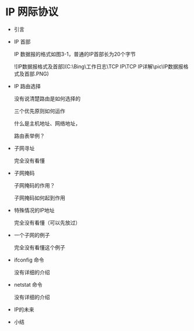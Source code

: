 # IP 网际协议

* 引言

* IP 首部

  IP 数据报的格式如图3-1，普通的IP首部长为20个字节

  ![IP数据报格式及首部](C:\Bing\工作日志\TCP IP\TCP IP详解\pic\IP数据报格式及首部.PNG)

* IP 路由选择

  没有说清楚路由是如何选择的

  三个优先原则如何运作

  什么是主机地址、网络地址，

  路由表举例？

* 子网寻址

  完全没有看懂

* 子网掩码

  子网掩码的作用？

  子网掩码如何起到作用

* 特殊情况的IP地址

  完全没有看懂（可以先放过）

* 一个子网的例子

  完全没有看懂这个例子

* ifconfig 命令

  没有详细的介绍

* netstat 命令

  没有详细的介绍

* IP的未来

* 小结
